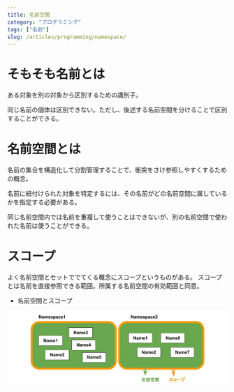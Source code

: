 ```yaml
---
title: 名前空間
category: "プログラミング"
tags: ["名前"]
slug: /articles/programming/namespace/
---
```




# そもそも名前とは
ある対象を別の対象から区別するための識別子。

同じ名前の個体は区別できない。ただし、後述する名前空間を分けることで区別することができる。

# 名前空間とは
名前の集合を構造化して分割管理することで、衝突をさけ参照しやすくするための概念。

名前に紐付けられた対象を特定するには、その名前がどの名前空間に属しているかを指定する必要がある。

同じ名前空間内では名前を重複して使うことはできないが、別の名前空間で使われた名前は使うことができる。

# スコープ
よく名前空間とセットででてくる概念にスコープというものがある。
スコープとは名前を直接参照できる範囲。所属する名前空間の有効範囲と同意。

+ 名前空間とスコープ

![名前空間とスコープ](./namespace.png)
